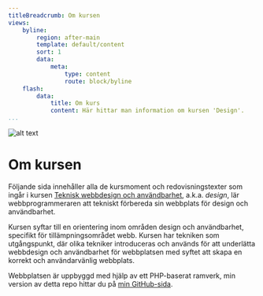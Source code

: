 ```yaml
---
titleBreadcrumb: Om kursen
views:
    byline:
        region: after-main
        template: default/content
        sort: 1
        data:
            meta:
                type: content
                route: block/byline
    flash:
        data:
            title: Om kurs
            content: Här hittar man information om kursen 'Design'.
...
```

![alt text](/img/about-course.jpg "Kurs i Design")

Om kursen
==============================================

Följande sida innehåller alla de kursmoment och redovisningstexter som ingår i kursen [Teknisk webbdesign och användbarhet](http://dbwebb.se/design), a.k.a. *design*, lär webbprogrammeraren att tekniskt förbereda sin webbplats för design och användbarhet.

Kursen syftar till en orientering inom områden design och användbarhet, specifikt för tillämpningsområdet webb. Kursen har tekniken som utgångspunkt, där olika tekniker introduceras och används för att underlätta webbdesign och användbarhet för webbplatsen med syftet att skapa en korrekt och användarvänlig webbplats.

Webbplatsen är uppbyggd med hjälp av ett PHP-baserat ramverk, min version av detta repo hittar du på [min GitHub-sida](https://github.com/Erlesand/ajax-flat).